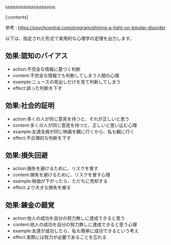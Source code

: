 

hhhhhhhhhhhhhhhhhhh
    
[:contents]

参考 : https://psychcentral.com/program/shining-a-light-on-bipolar-disorder

以下は、指定された形式で実用的な心理学の定理を出力します。

## 効果:認知のバイアス
- action:不完全な情報に基づく判断
- content:不完全な情報でも判断してしまう人間の心理
- example:ニュースの見出しだけを見て判断してしまう
- effect:誤った判断を下す

## 効果:社会的証明
- action:多くの人が同じ意見を持つと、それが正しいと思う
- content:多くの人が同じ意見を持つと、正しいと思い込む心理
- example:友達全員が同じ映画を観に行くから、私も観に行く
- effect:不合理的な判断を下す

## 効果:損失回避
- action:損失を避けるために、リスクを冒す
- content:損失を避けるために、リスクを冒す心理
- example:株価が下がったら、ただちに売却する
- effect:より大きな損失を被る

## 効果:錬金の錯覚
- action:他人の成功を自分の努力無しに達成できると思う
- content:他人の成功を自分の努力無しに達成できると思う心理
- example:友達が成功したら、私も簡単に成功できるという考え
- effect:実際には努力が必要であることを忘れる

    